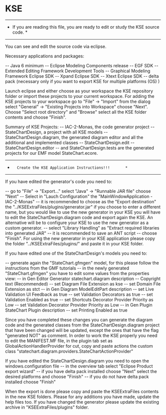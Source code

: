 KSE
===


* *********************************************************************************** *
*  If you are reading this file, you are ready to edit or study the KSE source code.  *
* *********************************************************************************** *


You can see and edit the source code via eclipse.

Necessary applications and packages:

  -- Java 6 minimum
  -- Eclipse Modeling Components release
  -- EGF SDK
  -- Extended Editing Framework Development Tools
  -- Graphical Modeling Framework Eclipse SDK
  -- Xpand Eclipse SDK
  -- Xtext Eclipse SDK
  -- delta pack (necessary only if you want to export KSE for multiple platforms (OS) )

Launch eclipse and either choose as your workspace the KSE repository folder or
import these projects to your current workspace. For adding the KSE projects
to your workspace go to "File" -> "Import" from the dialog select 
"General" -> "Existing Projects into Workspace" choose "Next". Choose 
"Select root directory" and "Browse" select all the KSE folder contents 
and choose "Finish".

Summary of KSE Projects:
  -- IAC-2-Monas, the code generator project
  -- StateChartDesign, a project with all KSE models
  -- StateChartDesign.diagram, the generated diagram editor and all the additional and implemented classes
  -- StateChartDesign.edit 
  -- StateChartDesign.editor
  -- and StateChartDesign.tests are the generated projects for our EMF model StateChart.ecore.



* ****************************************************** *
*       Create the KSE Application Instructions!!!       *
* ****************************************************** *

If you have edited the generator's code you need to:

  -- go to "File" -> "Export..." select "Java" -> "Runnable JAR file" choose "Next"
  -- Select in "Lauch Configuration" the "MainWindowApplication - IAC-2-Monas"
  -- it is recommended to choose as the "Export destination"  the "../KSEExtraFiles/plugins/generator.jar"
     if you choose to enter a different name, but you would like to use the new generator in your KSE you 
     will have to edit the StateChartDesign.diagram code and export again the KSE.
     An alternative will be to configure your KSE to use the new generator as a custom generator.
  -- select "Library Handling" as "Extract required libraries into generated JAR"
  -- it is recommended to save an ANT script
  -- choose "Finish".
  For using the new generator in your KSE application please copy the folder "../KSEExtraFiles/plugins/" and
  paste it in your KSE folder.
  
If you have edited one of the StateChartDesign's models you need to:

  -- generate again the "StateChart.gfmgen" model, for this please follow the instructions from the GMF tutorials
  -- in the newly generated "StateChart.gfmgen" you have to edit some values from the properties view:
	   -- in Gen Editor Generator statechart.diagram description
		    -- Copyright text (Recommended)
		    -- set Diagram File Extension as kse
		    -- set Domain File Extension as stct
	   -- in Gen Diagram ModelEditPart description
	        -- set Live Validation UI Feedback as true
	        -- set Validation Decorators as true
	        -- set Validation Enabled as true
	        -- set Shortcuts Decorator Provider Priority as Low
	        -- set Validation Decorator Provider Priority as Low
	   -- in Gen Plugin StateChart Plugin description
	        -- set Printing Enabled as true
  
  Since you have completed these changes you can generate the diagram code and the generated
  classes from the StateChartDesign.diagram project that have been changed will be updated, except
  the ones that have the flag "generated NOT" as comment.
  In order to work the KSE properly you need to edit the MANIFEST.MF file, in the plugin tab
  set as GlobalActionHandlerProvider for cut, copy and paste actions the custom class "statechart.diagram.providers.StateChartActionProvider"
  
  
If you have edited the StateChartDesign.diagram you need to open the windows.configuration file
  -- in the overview tab select "Eclipse Product export wizard"
	   -- if you have delta pack installed choose "Next" select the desired platforms and choose "Finish"
	   -- if you do not have delta pack installed choose "Finish"
	   
  When the export is done please copy and paste the KSEExtraFiles contents in the new KSE folders.
  Please for any additions you have made, update the help files too.
  If you have changed the generator please update the existing archive in "KSEExtraFiles/plugins" folder.



